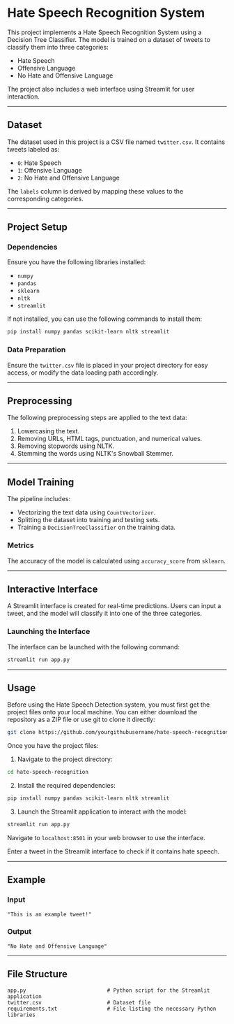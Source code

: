 
# Hate Speech Recognition System

This project implements a Hate Speech Recognition System using a Decision Tree Classifier. The model is trained on a dataset of tweets to classify them into three categories:

- Hate Speech
- Offensive Language
- No Hate and Offensive Language

The project also includes a web interface using Streamlit for user interaction.

---

## Dataset

The dataset used in this project is a CSV file named `twitter.csv`. It contains tweets labeled as:
- `0`: Hate Speech
- `1`: Offensive Language
- `2`: No Hate and Offensive Language

The `labels` column is derived by mapping these values to the corresponding categories.

---

## Project Setup

### Dependencies

Ensure you have the following libraries installed:
- `numpy`
- `pandas`
- `sklearn`
- `nltk`
- `streamlit`

If not installed, you can use the following commands to install them:
```bash
pip install numpy pandas scikit-learn nltk streamlit
```

### Data Preparation

Ensure the `twitter.csv` file is placed in your project directory for easy access, or modify the data loading path accordingly.

---

## Preprocessing

The following preprocessing steps are applied to the text data:
1. Lowercasing the text.
2. Removing URLs, HTML tags, punctuation, and numerical values.
3. Removing stopwords using NLTK.
4. Stemming the words using NLTK's Snowball Stemmer.

---

## Model Training

The pipeline includes:
- Vectorizing the text data using `CountVectorizer`.
- Splitting the dataset into training and testing sets.
- Training a `DecisionTreeClassifier` on the training data.

### Metrics

The accuracy of the model is calculated using `accuracy_score` from `sklearn`.

---

## Interactive Interface

A Streamlit interface is created for real-time predictions. Users can input a tweet, and the model will classify it into one of the three categories.

### Launching the Interface

The interface can be launched with the following command:
```python
streamlit run app.py
```

---

## Usage

Before using the Hate Speech Detection system, you must first get the project files onto your local machine. You can either download the repository as a ZIP file or use git to clone it directly:

```bash
git clone https://github.com/yourgithubusername/hate-speech-recognition.git
```

Once you have the project files:

1. Navigate to the project directory:
```bash
cd hate-speech-recognition
```

2. Install the required dependencies:
```bash
pip install numpy pandas scikit-learn nltk streamlit
```

3. Launch the Streamlit application to interact with the model:
```bash
streamlit run app.py
```

Navigate to `localhost:8501` in your web browser to use the interface.

Enter a tweet in the Streamlit interface to check if it contains hate speech.

---

## Example

### Input
```plaintext
"This is an example tweet!"
```

### Output
```plaintext
"No Hate and Offensive Language"
```

---

## File Structure
```
app.py                          # Python script for the Streamlit application
twitter.csv                     # Dataset file
requirements.txt                # File listing the necessary Python libraries
```
